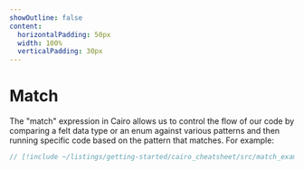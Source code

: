 ```yaml
---
showOutline: false
content:
  horizontalPadding: 50px
  width: 100%
  verticalPadding: 30px
---
```


# Match

The "match" expression in Cairo allows us to control the flow of our code by comparing a felt data type or an enum against various patterns and then running specific code based on the pattern that matches.
For example:

```rust
// [!include ~/listings/getting-started/cairo_cheatsheet/src/match_example.cairo]
```
